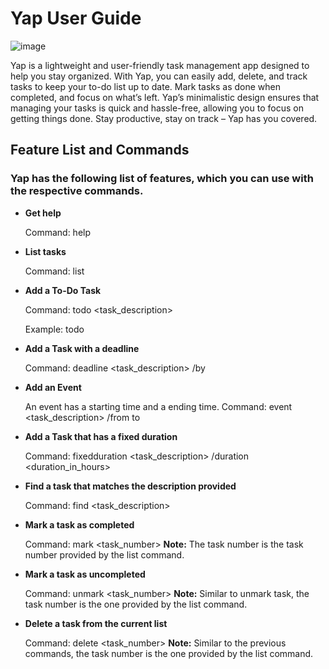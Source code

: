 # Yap User Guide

![image](https://github.com/user-attachments/assets/d37c3060-0062-4960-9bd6-3af1e1ad53b4)


Yap is a lightweight and user-friendly task management app designed to help you stay organized. With Yap, you can easily add, delete, and track tasks to keep your to-do list up to date. Mark tasks as done when completed, and focus on what’s left. Yap’s minimalistic design ensures that managing your tasks is quick and hassle-free, allowing you to focus on getting things done. Stay productive, stay on track – Yap has you covered.

## Feature List and Commands

### Yap has the following list of features, which you can use with the respective commands.
- **Get help**

  Command: help
- **List tasks**

  Command: list
- **Add a To-Do Task**

  Command: todo <task_description>

  Example: todo 
- **Add a Task with a deadline**

  Command: deadline <task_description> /by <yyyy-mm-dd>
- **Add an Event**

  An event has a starting time and a ending time.
  Command: event <task_description> /from <yyyy-mm-dd> to <yyyy-mm-dd>
- **Add a Task that has a fixed duration**

  Command: fixedduration <task_description> /duration <duration_in_hours>
- **Find a task that matches the description provided**

  Command: find <task_description>
- **Mark a task as completed**
  
  Command: mark <task_number>
  **Note:** The task number is the task number provided by the list command.
- **Mark a task as uncompleted**

  Command: unmark <task_number>
  **Note:** Similar to unmark task, the task number is the one provided by the list command.
- **Delete a task from the current list**

  Command: delete <task_number>
  **Note:** Similar to the previous commands, the task number is the one provided by the list command.

